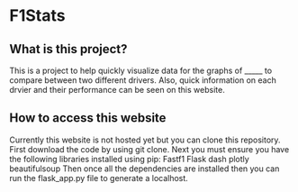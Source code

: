 # F1Stats
## What is this project?
This is a project to help quickly visualize data for the graphs of _____ to compare between two different drivers. Also, quick information on each drvier and their performance can be seen on this website. 
## How to access this website
Currently this website is not hosted yet but you can clone this repository. 
First download the code by using git clone. 
Next you must ensure you have the following libraries installed using pip:
  Fastf1
  Flask
  dash
  plotly
  beautifulsoup
Then once all the dependencies are installed then you can run the flask_app.py file to generate a localhost.

